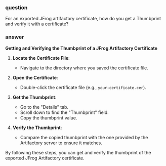 ### question

For an exported JFrog artifactory certificate, how do you get a Thumbprint and verify it with a certificate?

### answer

**Getting and Verifying the Thumbprint of a JFrog Artifactory Certificate**

1. **Locate the Certificate File**:

   - Navigate to the directory where you saved the certificate file.

2. **Open the Certificate**:

   - Double-click the certificate file (e.g., `your-certificate.cer`).

3. **Get the Thumbprint**:

   - Go to the "Details" tab.
   - Scroll down to find the "Thumbprint" field.
   - Copy the thumbprint value.

4. **Verify the Thumbprint**:
   - Compare the copied thumbprint with the one provided by the Artifactory server to ensure it matches.

By following these steps, you can get and verify the thumbprint of the exported JFrog Artifactory certificate.
